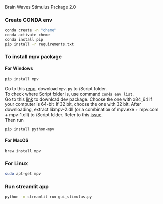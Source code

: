 Brain Waves Stimulus Package 2.0

### Create CONDA env
```bash
conda create -n "cheme"
conda activate cheme
conda install pip
pip install -r requirements.txt
```

### To install mpv package
#### For Windows
```bash
pip install mpv
```
Go to this [repo](https://github.com/jaseg/python-mpv), download `mpv.py` to /Script folder.    
To check where Script folder is, use command `conda env list`.    
Go to this [link](https://sourceforge.net/projects/mpv-player-windows/) to download dev package.
Choose the one with x84_64 if your computer is 64-bit. If 32 bit, choose the one with 32 bit.
After downloading, extract libmpv-2.dll (or a combination of mpv.exe + mpv.com + mpv-1.dll) to /Script folder. Refer to this [issue](https://github.com/jaseg/python-mpv/issues/60#issuecomment-352719773).    
Then run
```bash
pip install python-mpv
```

#### For MacOS
```bash
brew install mpv
```

### For Linux
```bash
sudo apt-get mpv
```

### Run streamlit app
```bash
python -m streamlit run gui_stimulus.py
```

